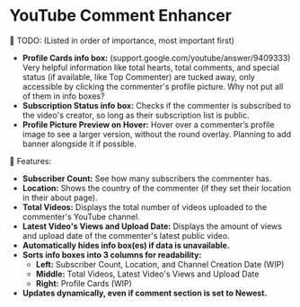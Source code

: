 # YouTube Comment Enhancer

📝 TODO: (Listed in order of importance, most important first)

*   **Profile Cards info box:** (support.google.com/youtube/answer/9409333) Very helpful information like total hearts, total comments, and special status (if available, like Top Commenter) are tucked away, only accessible by clicking the commenter's profile picture. Why not put all of them in info boxes?
*   **Subscription Status info box:** Checks if the commenter is subscribed to the video's creator, so long as their subscription list is public.
*   **Profile Picture Preview on Hover:** Hover over a commenter’s profile image to see a larger version, without the round overlay. Planning to add banner alongside it if possible.

🚀 Features:

*   **Subscriber Count:** See how many subscribers the commenter has.
*   **Location:** Shows the country of the commenter (if they set their location in their about page).
*   **Total Videos:** Displays the total number of videos uploaded to the commenter's YouTube channel.
*   **Latest Video's Views and Upload Date:** Displays the amount of views and upload date of the commenter's latest public video.
*   **Automatically hides info box(es) if data is unavailable.**
*   **Sorts info boxes into 3 columns for readability:**
    *   **Left:** Subscriber Count, Location, and Channel Creation Date (WIP)
    *   **Middle:** Total Videos, Latest Video's Views and Upload Date
    *   **Right:** Profile Cards (WIP)
*   **Updates dynamically, even if comment section is set to Newest.**
